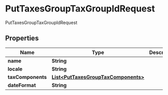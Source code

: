 

# PutTaxesGroupTaxGroupIdRequest

PutTaxesGroupTaxGroupIdRequest
## Properties

Name | Type | Description | Notes
------------ | ------------- | ------------- | -------------
**name** | **String** |  |  [optional]
**locale** | **String** |  |  [optional]
**taxComponents** | [**List&lt;PutTaxesGroupTaxComponents&gt;**](PutTaxesGroupTaxComponents.md) |  |  [optional]
**dateFormat** | **String** |  |  [optional]




